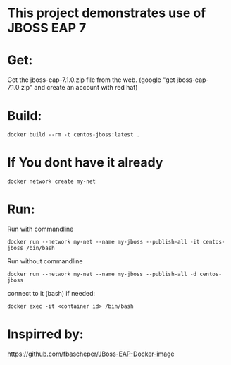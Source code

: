 
# This project demonstrates use of JBOSS EAP 7

# Get:

Get the jboss-eap-7.1.0.zip file from the web. (google "get jboss-eap-7.1.0.zip" and create an account with red hat)

# Build:
```
docker build --rm -t centos-jboss:latest .
```


# If You dont have it already
```
docker network create my-net
```

# Run:
Run with commandline
```
docker run --network my-net --name my-jboss --publish-all -it centos-jboss /bin/bash
```

Run without commandline

```
docker run --network my-net --name my-jboss --publish-all -d centos-jboss
```

connect to it (bash) if needed:

```
docker exec -it <container id> /bin/bash
```



# Inspirred by:
https://github.com/fbascheper/JBoss-EAP-Docker-image



